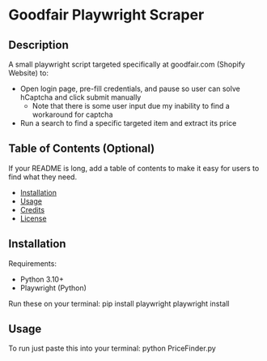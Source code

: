 # Goodfair Playwright Scraper

## Description

A small playwright script targeted specifically at goodfair.com (Shopify Website) to:

- Open login page, pre-fill credentials, and pause so user can solve hCaptcha and click submit manually
    * Note that there is some user input due my inability to find a workaround for captcha
- Run a search to find a specific targeted item and extract its price

## Table of Contents (Optional)

If your README is long, add a table of contents to make it easy for users to find what they need.

- [Installation](#installation)
- [Usage](#usage)
- [Credits](#credits)
- [License](#license)

## Installation

Requirements:
- Python 3.10+
- Playwright (Python)

Run these on your terminal:
pip install playwright
playwright install

## Usage

To run just paste this into your terminal:
python PriceFinder.py
